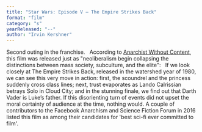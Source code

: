 ```yaml
---
title: "Star Wars: Episode V – The Empire Strikes Back"
format: "film"
category: "s"
yearReleased: "--"
author: "Irvin Kershner"
---
```

Second outing in the franchise.
 
According to <a href="https://anarchistwithoutcontent.wordpress.com/2012/11/29/a-rebel-fraction-in-the-galactic-civil-war-or-doing-politics-in-molecular-times/#more-1487"> Anarchist Without Content</a>, this film was released just as "neoliberalism  begin collapsing the distinctions between mass society, subculture, and the  elite":
 
If we look closely at The Empire Strikes Back,  released in the watershed year of 1980, we can see this very move in action:  first, the scoundrel and the princess suddenly cross class lines; next, trust  evaporates as Lando Calrissian betrays Solo in Cloud City; and in the stunning  finale, we find out that Darth Vader is Luke’s father. If this disorienting turn  of events did not upset the moral certainty of audience at the time, nothing  would.
A couple of contributors to the Facebook Anarchism and  Science Fiction Forum in 2016 listed this film as among their candidates for  'best sci-fi ever committed to film'.